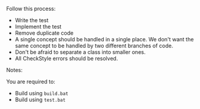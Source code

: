 Follow this process:

- Write the test
- Implement the test
- Remove duplicate code
- A single concept should be handled in a single place. We don't want the same concept to be handled by two different
  branches of code.
- Don't be afraid to separate a class into smaller ones.
- All CheckStyle errors should be resolved.

Notes:

You are required to:

- Build using `build.bat`
- Build using `test.bat`